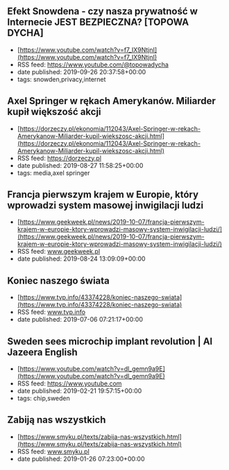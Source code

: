 ## Efekt Snowdena - czy nasza prywatność w Internecie JEST BEZPIECZNA? [TOPOWA DYCHA]
 - [https://www.youtube.com/watch?v=f7_IX9NtjnI](https://www.youtube.com/watch?v=f7_IX9NtjnI)
 - RSS feed: https://www.youtube.com/@topowadycha
 - date published: 2019-09-26 20:37:58+00:00
 - tags: snowden,privacy,internet


## Axel Springer w rękach Amerykanów. Miliarder kupił większość akcji
 - [https://dorzeczy.pl/ekonomia/112043/Axel-Springer-w-rekach-Amerykanow-Miliarder-kupil-wiekszosc-akcji.html](https://dorzeczy.pl/ekonomia/112043/Axel-Springer-w-rekach-Amerykanow-Miliarder-kupil-wiekszosc-akcji.html)
 - RSS feed: https://dorzeczy.pl
 - date published: 2019-08-27 11:58:25+00:00
 - tags: media,axel springer


## Francja pierwszym krajem w Europie, który wprowadzi system masowej inwigilacji ludzi
 - [https://www.geekweek.pl/news/2019-10-07/francja-pierwszym-krajem-w-europie-ktory-wprowadzi-masowy-system-inwigilacji-ludzi/](https://www.geekweek.pl/news/2019-10-07/francja-pierwszym-krajem-w-europie-ktory-wprowadzi-masowy-system-inwigilacji-ludzi/)
 - RSS feed: www.geekweek.pl
 - date published: 2019-08-24 13:09:09+00:00


## Koniec naszego świata
 - [https://www.tvp.info/43374228/koniec-naszego-swiata](https://www.tvp.info/43374228/koniec-naszego-swiata)
 - RSS feed: www.tvp.info
 - date published: 2019-07-06 07:21:17+00:00


## Sweden sees microchip implant revolution | Al Jazeera English
 - [https://www.youtube.com/watch?v=dl_gemn9a9E](https://www.youtube.com/watch?v=dl_gemn9a9E)
 - RSS feed: https://www.youtube.com
 - date published: 2019-02-21 19:57:15+00:00
 - tags: chip,sweden


## Zabiją nas wszystkich
 - [https://www.smyku.pl/texts/zabija-nas-wszystkich.html](https://www.smyku.pl/texts/zabija-nas-wszystkich.html)
 - RSS feed: www.smyku.pl
 - date published: 2019-01-26 07:23:00+00:00

